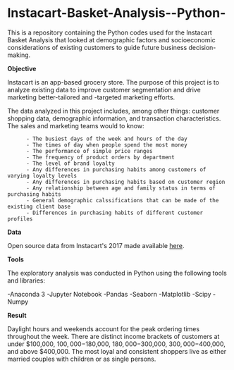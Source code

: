 # Instacart-Basket-Analysis--Python-
This is a repository containing the Python codes used for the Instacart Basket Analysis that looked at demographic factors and socioeconomic considerations of existing customers to guide future business decision-making.

**Objective**

Instacart is an app-based grocery store. The purpose of this project is to analyze existing data to improve customer segmentation and drive marketing better-tailored and -targeted marketing efforts.

The data analyzed in this project includes, among other things: customer shopping data, demographic information, and transaction characteristics. The sales and marketing teams would to know:

          - The busiest days of the week and hours of the day
          - The times of day when people spend the most money
          - The performance of simple price ranges
          - The frequency of product orders by department
          - The level of brand loyalty
          - Any differences in purchasing habits among customers of varying loyalty levels
          - Any differences in purchasing habits based on customer region
          - Any relationship between age and family status in terms of purchasing habits
          - General demographic calssifications that can be made of the existing client base
          - Differences in purchasing habits of different customer profiles

**Data**

Open source data from Instacart's 2017 made available [here](https://www.instacart.com/datasets/grocery-shopping-2017).

**Tools**

The exploratory analysis was conducted in Python using the following tools and libraries:

  -Anaconda 3
  -Jupyter Notebook
  -Pandas
  -Seaborn
  -Matplotlib
  -Scipy
  -Numpy

**Result**

Daylight hours and weekends account for the peak ordering times throughout the week. There are distinct income brackets of customers at under $100,000, $100,000-$180,000, $180,000-$300,000, $300,000-$400,000, and above $400,000. The most loyal and consistent shoppers live as either married couples with children or as single persons.
